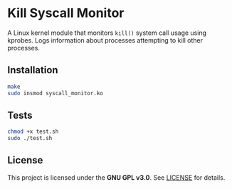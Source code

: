 # Kill Syscall Monitor

A Linux kernel module that monitors `kill()` system call usage using kprobes. Logs information about processes attempting to kill other processes.
## Installation
```bash
make
sudo insmod syscall_monitor.ko
```
## Tests 

```bash
chmod +x test.sh
sudo ./test.sh
```

## License  
This project is licensed under the **GNU GPL v3.0**. See [LICENSE](LICENSE) for details. 
